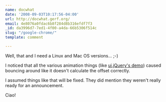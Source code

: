 ```yaml
---
name: docwhat
date: '2008-09-03T10:17:56-04:00'
url: http://docwhat.gerf.org/
email: 4e8076a0fdac6b8f284d8b316efdf7f3
_id: da3996d7-7ed1-4f00-a4da-66b5306f514c
slug: "/google-chrome/"
template: comment

---
```


Well, that and I need a Linux and Mac OS versions... ;-)

I noticed that all the various animation things (like <a href="http://ui.jquery.com/repository/real-world/effects/" rel="nofollow">ui.jQuery's demo</a>) caused bouncing around like it doesn't calculate the offset correctly.

I assumed things like that will be fixed.  They did mention they weren't really ready for an announcement.

Ciao!
